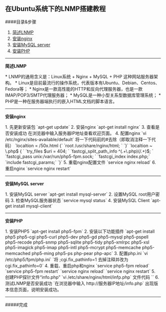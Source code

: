 ## 在Ubuntu系统下的LNMP搭建教程   
####目录&步骤
1. [简述LNMP](#1)
2. [安装nginx](#2)
3. [安装MySQL server](#3)
4. [安装PHP](#4)

---
<p id = "1"><b>简述LNMP</b></p>
* LNMP的通用含义是：Linux系统 + Nginx + MySQL + PHP 这种网站服务器架构。     
* Linux是目前最流行的操作系统，代表版本有Ubuntu、Debian、Centos、Fedora等；   
* Nginx是一款高性能的HTTP和反向代理服务器，也是一款IMAP/POP3/SMTP代理服务器；   
* MySQL是一种小型关系型数据库管理系统；   
* PHP是一种在服务器端执行的嵌入HTML文档的脚本语言。

---
<p id = "2"><b>安装nginx</b></p>
1. 先更新安装包   
`apt-get update`
2. 安装nginx   
`apt-get install nginx`
3. 查看是否安装成功   
在浏览器中输入服务器IP地址查看欢迎页面。  
4. 配置nginx  
`vi /etc/nginx/sites-available/default`   
将一下代码前的#去除（即取消注释一下代码）  
`localtion = /50x.html {`  
      `root /usr/share/nginx/html; ` 
`}`     
`localtion ~ \.php$ { ` 
      `try_files $uri = 404; ` 
      `fastcgi_split_path_info ^(.+\.php)(/.+)$; ` 
      `fastcgi_pass unix:/var/run/php5-fpm.sock; ` 
      `fastcgi_index index.php;`  
      `include fastcgi_params;`  
`}`     
5. 重载nginx配置文件   
`service nginx reload`   
6. 重启nginx   
`service nginx restart` 

---
<p id = "3"><b>安装MySQL server</b></p>
1. 安装MySQL server  
`apt-get install mysql-server`  
2. 设置MySQL root用户密码  
3. 检查MySQL服务器状态  
`service mysql status`  
4. 安装MySQL Client    
`apt-get install mysql-client` 

---
<p id = "4"><b>安装PHP</b></p>  
1. 安装PHP5    
`apt-get install php5-fpm` 
2. 安装以下功能插件    
`apt-get install php5 php5-cgi php5-curl php5-dev php5-gd php5-mysql php5-pspell php5-recode php5-snmp php5-sqlite php5-tidy php5-xmlrpc php5-xsl php5-imagick php5-imap php5-intl php5-mcrypt php5-memcache php5-memcached php5-ming php5-ps php-pear php-apc`  
3. 配置php.ini  
`vi /etc/php5/fpm/php.ini`    
`将 ;cgi.fix_pathinfo=1 去掉注释并改为 cgi.fix_pathinfo=0`    
4. 重载、重启php和nginx  
 `service php5-fpm reload`  
 `service php5-fpm restart`  
 `service nginx reload`  
 `service nginx restart`  
5. 创建PHP探针文件“info.php”    
`vi /etc/share/nginx/html/infp.php`    
文件代码  
`<?php`  
   ` phpinfp();`   
`?>`   
6. 测试LNMP是否安装成功  
`在浏览器中输入 http://服务器IP地址/info.php`  
出现版本信息页面，说明安装成功。

---
#####完成


